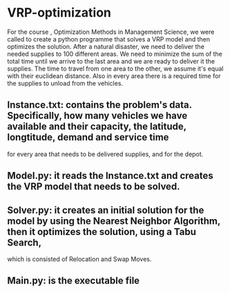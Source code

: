 # VRP-optimization
For the course , Optimization Methods in Management Science, we were called to create a python programme that solves a VRP model 
and then optimizes the solution. After a natural disaster, we need to deliver the needed supplies to 100 different areas. We need to minimize the sum of the 
total time until we arrive to the last area and we are ready to deliver it the supplies. The time to travel from one area to the other, we assume it's equal with 
their  euclidean distance. Also in every area there is a required time for the supplies to unload from the vehicles.

## Instance.txt: contains the problem's data. Specifically, how many vehicles we have available and their capacity, the latitude, longtitude, demand and service time 
for every area that needs to be delivered supplies, and for the depot.
## Model.py: it reads the Instance.txt and creates the VRP model that needs to be solved.
## Solver.py: it creates an initial solution for the model by using the Nearest Neighbor Algorithm, then it optimizes the solution, using a Tabu Search,
which is consisted of Relocation and Swap Moves.
## Main.py: is the executable file
